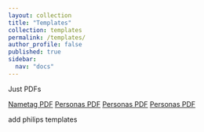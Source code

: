 ```yaml
---
layout: collection
title: "Templates"
collection: templates
permalink: /templates/
author_profile: false
published: true
sidebar:
  nav: "docs"
---
```


Just PDFs

[Nametag PDF](https://universaldesignguide.com/wp-content/uploads/Template_nametag.pdf)
[Personas PDF](https://universaldesignguide.com/wp-content/uploads/Persona_v2.pdf)
[Personas PDF](https://universaldesignguide.com/wp-content/uploads/Persona_v2.pdf)
[Personas PDF](https://universaldesignguide.com/wp-content/uploads/Persona_v2.pdf)

add philips templates